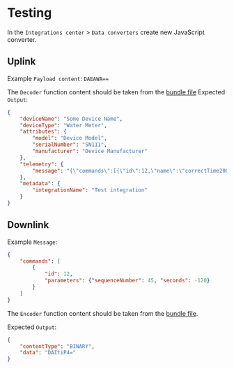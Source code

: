 # Testing


In the `Integrations center` > `Data converters` create new JavaScript converter.

## Uplink

Example `Payload content`: `DAEAWA==`

The `Decoder` function content should be taken from the [bundle file](../../../../dist/thingsboard/analog/uplink.min.js)
Expected `Output`:

```json
{
    "deviceName": "Some Device Name",
    "deviceType": "Water Meter",
    "attributes": {
        "model": "Device Model",
        "serialNumber": "SN111",
        "manufacturer": "Device Manufacturer"
    },
    "telemetry": {
        "message": "{\"commands\":[{\"id\":12,\"name\":\"correctTime2000\",\"headerSize\":2,\"bytes\":[12,1,0],\"config\":{\"hardwareType\":0},\"parameters\":{\"status\":0}}],\"bytes\":[12,1,0,88],\"lrc\":{\"expected\":88,\"actual\":88}}"
    },
    "metadata": {
        "integrationName": "Test integration"
    }
}
```


## Downlink

Example `Message`:

```json
{
    "commands": [
        {
            "id": 12,
            "parameters": {"sequenceNumber": 45, "seconds": -120}
        }
    ]
}
```

The `Encoder` function content should be taken from the [bundle file](../../../../dist/thingsboard/analog/downlink.min.js).

Expected `Output`:

```json
{
    "contentType": "BINARY",
    "data": "DAItiP4="
}
```
